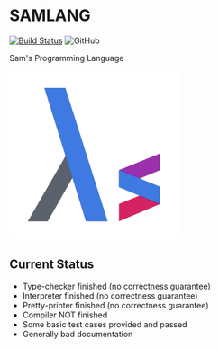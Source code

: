 # SAMLANG

[![Build Status](https://travis-ci.com/SamChou19815/samlang.svg?branch=master)](https://travis-ci.com/SamChou19815/samlang)
![GitHub](https://img.shields.io/github/license/SamChou19815/samlang.svg)

Sam's Programming Language

<img alt="SAMLANG" src="https://raw.githubusercontent.com/SamChou19815/design/master/samlang.png" width=300 height=300/>

## Current Status

- Type-checker finished (no correctness guarantee)
- Interpreter finished (no correctness guarantee)
- Pretty-printer finished (no correctness guarantee)
- Compiler NOT finished
- Some basic test cases provided and passed
- Generally bad documentation
